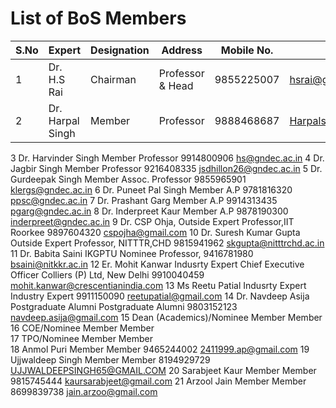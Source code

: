 # List of BoS Members

| S.No |	Expert	|Designation |	Address	| Mobile No.	| Email ID|
| -- | --- | -- | -- | -- | -- |
|1	|Dr. H.S Rai	|Chairman	| Professor & Head	|9855225007|	hsrai@gndec.ac.in|
| 2	| Dr. Harpal Singh	| Member	| Professor |	9888468687 |	Harpalsingh@gndec.ac.in |


3	Dr. Harvinder Singh	Member	Professor	9914800906	hs@gndec.ac.in
4	Dr. Jagbir Singh	Member	Professor	9216408335	jsdhillon26@gndec.ac.in
5	Dr. Gurdeepak Singh	Member	Assoc. Professor	9855965901	klergs@gndec.ac.in
6	Dr. Puneet Pal Singh	Member	A.P	9781816320	ppsc@gndec.ac.in
7	Dr. Prashant Garg	Member	A.P	9914313435	pgarg@gndec.ac.in
8	Dr. Inderpreet Kaur	Member	A.P	9878190300	inderpreet@gndec.ac.in
9	Dr. CSP Ohja,	Outside Expert	Professor,IIT Roorkee	9897604320	cspojha@gmail.com
10	Dr. Suresh Kumar Gupta	Outside Expert	Professor, NITTTR,CHD	9815941962	skgupta@nitttrchd.ac.in
11	Dr. Babita Saini	IKGPTU Nominee	Professor, 	9416781980	bsaini@nitkkr.ac.in
12	Er. Mohit Kanwar	Indusrty Expert	Chief Executive Officer Colliers (P) Ltd, New Delhi	9910040459	mohit.kanwar@crescentianindia.com
13	Ms Reetu Patial	Indusrty Expert	Industry Expert	9911150090	reetupatial@gmail.com
14	Dr. Navdeep Asija	Postgraduate Alumni	Postgraduate Alumni	9803152123	navdeep.asija@gmail.com
15	Dean (Academics)/Nominee	Member	Member		
16	COE/Nominee	Member	Member		
17	TPO/Nominee	Member	Member		
18	Anmol Puri	Member	Member	9465244002	2411999.ap@gmail.com
19	Ujjwaldeep Singh	Member	Member	8194929729	UJJWALDEEPSINGH65@GMAIL.COM
20	Sarabjeet Kaur	Member	Member	9815745444	kaursarabjeet@gmail.com
21	Arzool Jain	Member	Member	8699839738	jain.arzoo@gmail.com

